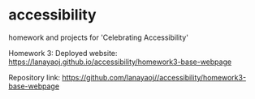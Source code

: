 # accessibility
homework and projects for 'Celebrating Accessibility'


Homework 3:
Deployed website: https://lanayaoj.github.io/accessibility/homework3-base-webpage

Repository link: https://github.com/lanayaoj//accessibility/homework3-base-webpage